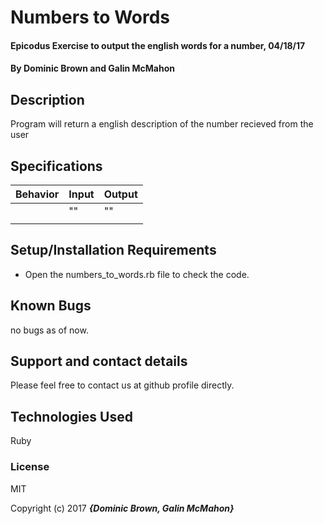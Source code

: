 # Numbers to Words

#### Epicodus Exercise to output the english words for a number, 04/18/17

#### By Dominic Brown and Galin McMahon

## Description

Program will return a english description of the number recieved from the user

## Specifications

| Behavior | Input | Output |
|----------|-------|--------|
||""|""|
| | | |

## Setup/Installation Requirements

* Open the numbers_to_words.rb file to check the code.

## Known Bugs

no bugs as of now.

## Support and contact details

Please feel free to contact us at github profile directly.

## Technologies Used

Ruby

### License

MIT

Copyright (c) 2017 **_{Dominic Brown, Galin McMahon}_**
